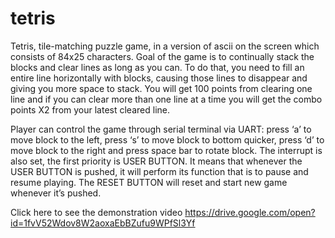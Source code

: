# tetris
Tetris, tile-matching puzzle game, in a version of ascii on the screen which consists of 84x25 characters. Goal of the game is to continually stack the blocks and clear lines as long as you can. To do that, you need to fill an entire line horizontally with blocks, causing those lines to disappear and giving you more space to stack. You will get 100 points from clearing one line and if you can clear more than one line at a time you will get the combo points X2 from your latest cleared line.


Player can control the game through serial terminal via UART: press ‘a’ to move block to the left, press ‘s’ to move block to bottom quicker, press ‘d’ to move block to the right and press space bar to rotate block. The interrupt is also set, the first priority is USER BUTTON. It means that whenever the USER BUTTON is pushed, it will perform its function that is to pause and resume playing. The RESET BUTTON will reset and start new game whenever it’s pushed.

Click here to see the demonstration video
https://drive.google.com/open?id=1fvV52Wdov8W2aoxaEbBZufu9WPfSl3Yf
